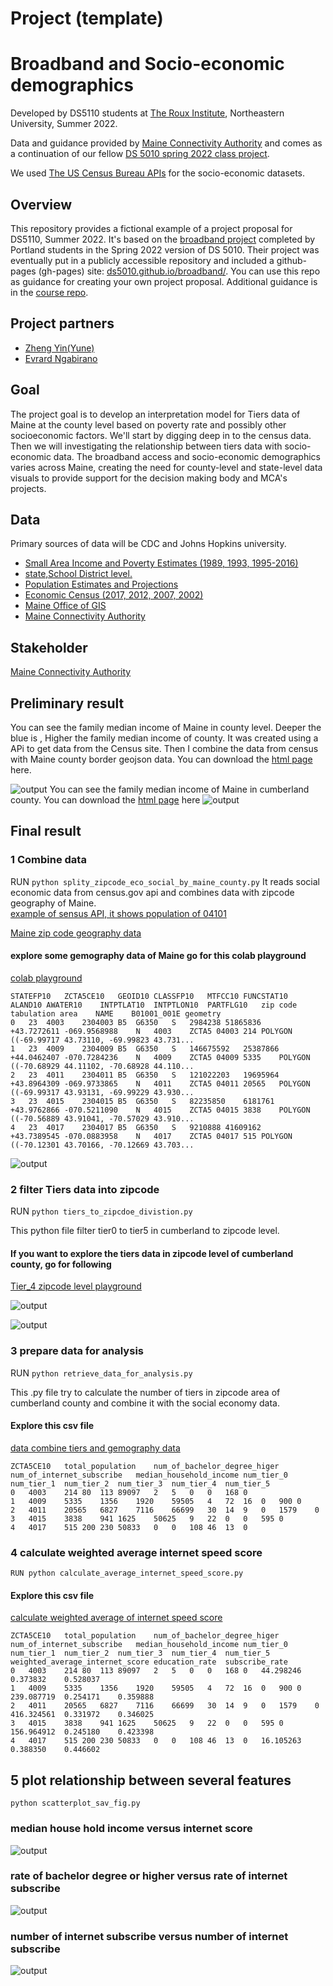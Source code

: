 # Project (template)

# Broadband and Socio-economic demographics

Developed by DS5110 students at [The Roux Institute](https://roux.northeastern.edu/), Northeastern University, Summer 2022.

Data and guidance provided by [Maine Connectivity Authority](https://www.maineconnectivity.org/) and comes as a continuation of our fellow [DS 5010 spring 2022 class project](https://ds5010.github.io/broadband/).

We used [The US Census Bureau APIs](https://www.census.gov/data/developers/data-sets.html) for the socio-economic datasets.

## Overview

This repository provides a fictional example of a project proposal for DS5110, Summer 2022.
It's based on the [broadband project](https://github.com/ds5010/broadband) completed by Portland students in
the Spring 2022 version of DS 5010.
Their project was eventually put in a publicly accessible repository and included a
github-pages (gh-pages) site: [ds5010.github.io/broadband/](https://ds5010.github.io/broadband/).
You can use this repo as guidance for creating your own project proposal.
Additional guidance is in the [course repo](https://github.com/ds5110/summer-2022/blob/main/projects/projects.md).

## Project partners

- [Zheng Yin(Yune)](https://github.com/zyune)
- [Evrard Ngabirano](https://github.com/ebibia)

## Goal

The project goal is to develop an interpretation model for Tiers data of Maine at the county level based on poverty rate and possibly other socioeconomic factors.
We'll start by digging deep in to the census data.
Then we will investigating the relationship between
tiers data with socio-economic data.
The broadband access and socio-economic demographics varies across Maine, creating the need for county-level and state-level data visuals to provide support for the decision making body and MCA's projects.

## Data

Primary sources of data will be CDC and Johns Hopkins university.

- [Small Area Income and Poverty Estimates (1989, 1993, 1995-2016)](https://www.census.gov/programs-surveys/saipe/about.html)
- [state,School District level.](https://api.census.gov/data/timeseries/poverty/saipe/schdist/examples.html)
- [Population Estimates and Projections ](https://www.census.gov/data/developers/data-sets/popest-popproj.html)
- [Economic Census (2017, 2012, 2007, 2002)](https://www.census.gov/data/developers/data-sets/economic-census.2017.html)
- [Maine Office of GIS](https://maine.hub.arcgis.com/datasets/ec1a999644cf4e128c84d207f6b8e2bc)
- [Maine Connectivity Authority](https://www.maineconnectivity.org/)

## Stakeholder

[Maine Connectivity Authority](https://www.maineconnectivity.org/)

## Preliminary result

You can see the family median income of Maine in county level. Deeper the blue is , Higher the family median income of county.
It was created using a APi to get data from the Census site. Then I combine the data from census with Maine county border geojson data. You can download the [html page](https://github.com/zyune/broadband-final-ds5110/raw/family_median_income_demo/demo/family_median_income/family_median_income.html) here.

![output](img/fig1.png)
You can see the family median income of Maine in cumberland county.
You can download the [html page](https://github.com/ds5110/project-zyune/blob/main/demo/family_median_income_zipcode_level/family_median_income_Cumberland_percentile.html) here
![output](img/cumberland_mfi_percentile.png)

## Final result

### 1 Combine data

RUN `python splity_zipcode_eco_social_by_maine_county.py`
It reads social economic data from census.gov api and combines data with zipcode geography of Maine.\
[example of sensus API, it shows population of 04101](https://api.census.gov/data/2020/acs/acs5?get=NAME,B01001_001E&for=zip%20code%20tabulation%20area:04101)

[Maine zip code geography data](https://github.com/ds5110/project-zyune/blob/main/data/Zip_code_Maine_geojson/maine_zip_code.geojson)

#### explore some gemography data of Maine go for this colab playground

[colab playground](https://colab.research.google.com/drive/1kxISjdbGsx9dU6RNxjdqAaYsma1HZUQr)

```
STATEFP10	ZCTA5CE10	GEOID10	CLASSFP10	MTFCC10	FUNCSTAT10	ALAND10	AWATER10	INTPTLAT10	INTPTLON10	PARTFLG10	zip code tabulation area	NAME	B01001_001E	geometry
0	23	4003	2304003	B5	G6350	S	2984238	51865836	+43.7272611	-069.9568988	N	4003	ZCTA5 04003	214	POLYGON ((-69.99717 43.73110, -69.99823 43.731...
1	23	4009	2304009	B5	G6350	S	146675592	25387866	+44.0462407	-070.7284236	N	4009	ZCTA5 04009	5335	POLYGON ((-70.68929 44.11102, -70.68928 44.110...
2	23	4011	2304011	B5	G6350	S	121022203	19695964	+43.8964309	-069.9733865	N	4011	ZCTA5 04011	20565	POLYGON ((-69.99317 43.93131, -69.99229 43.930...
3	23	4015	2304015	B5	G6350	S	82235850	6181761	+43.9762866	-070.5211090	N	4015	ZCTA5 04015	3838	POLYGON ((-70.56889 43.91041, -70.57029 43.910...
4	23	4017	2304017	B5	G6350	S	9210888	41609162	+43.7389545	-070.0883958	N	4017	ZCTA5 04017	515	POLYGON ((-70.12301 43.70166, -70.12669 43.703...
```

![output](img/presentation1.png)

### 2 filter Tiers data into zipcode

RUN `python tiers_to_zipcdoe_divistion.py`

This python file filter tier0 to tier5 in cumberland to zipcode level.

#### If you want to explore the tiers data in zipcode level of cumberland county, go for following

[Tier_4 zipcode level playground](https://colab.research.google.com/drive/1corVtfYj05I1rcOtEuzQVHkZqCurNzHO#scrollTo=KZSTk184h45K)

![output](img/cumberland_tier4.png)

![output](img/portland_downtown_tier4.png)

### 3 prepare data for analysis

RUN `python retrieve_data_for_analysis.py`

This .py file try to calculate the number of tiers in zipcode area of cumberland county
and combine it with the social economy data.

#### Explore this csv file

[data combine tiers and gemography data](https://github.com/ds5110/project-zyune/blob/main/Zipcode/number_of_tiers_cumberlamd_zipcode.csv)

```
ZCTA5CE10	total_population	num_of_bachelor_degree_higer	num_of_internet_subscribe	median_household_income	num_tier_0	num_tier_1	num_tier_2	num_tier_3	num_tier_4	num_tier_5
0	4003	214	80	113	89097	2	5	0	0	168	0
1	4009	5335	1356	1920	59505	4	72	16	0	900	0
2	4011	20565	6827	7116	66699	30	14	9	0	1579	0
3	4015	3838	941	1625	50625	9	22	0	0	595	0
4	4017	515	200	230	50833	0	0	108	46	13	0
```

### 4 calculate weighted average internet speed score

`RUN python calculate_average_internet_speed_score.py`

#### Explore this csv file

[calculate weighted average of internet speed score](https://github.com/ds5110/project-zyune/blob/main/Zipcode/weighted_average_internet_score.csv)

```
ZCTA5CE10	total_population	num_of_bachelor_degree_higer	num_of_internet_subscribe	median_household_income	num_tier_0	num_tier_1	num_tier_2	num_tier_3	num_tier_4	num_tier_5	weighted_average_internet_score	education_rate	subscribe_rate
0	4003	214	80	113	89097	2	5	0	0	168	0	44.298246	0.373832	0.528037
1	4009	5335	1356	1920	59505	4	72	16	0	900	0	239.087719	0.254171	0.359888
2	4011	20565	6827	7116	66699	30	14	9	0	1579	0	416.324561	0.331972	0.346025
3	4015	3838	941	1625	50625	9	22	0	0	595	0	156.964912	0.245180	0.423398
4	4017	515	200	230	50833	0	0	108	46	13	0	16.105263	0.388350	0.446602
```

## 5 plot relationship between several features

`python scatterplot_sav_fig.py`

### median house hold income versus internet score

![output](img/income_internet.png)

### rate of bachelor degree or higher versus rate of internet subscribe

![output](img/edu_internet_subscribe.png)

### number of internet subscribe versus number of internet subscribe

![output](img/internet_subscribe_internet_score.png)
